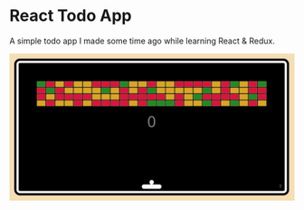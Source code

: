 # React Todo App
A simple todo app I made some time ago while learning React & Redux.


![alt text](https://raw.githubusercontent.com/Galvandi/breakout-game/master/poster.jpg)

